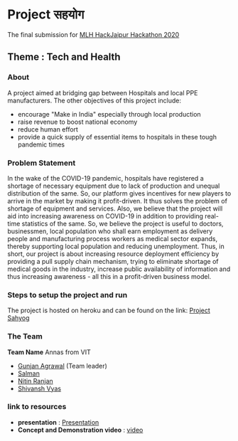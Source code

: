 # Project सहयोग
The final submission for [MLH HackJaipur Hackathon 2020](https://www.hackjaipur.com/)

**Theme** : Tech and Health
---
### About
A project aimed at bridging gap between Hospitals and local PPE manufacturers.
The other objectives of this project include:
- encourage "Make in India" especially through local production
- raise revenue to boost national economy
- reduce human effort
- provide a quick supply of essential items to hospitals in these tough pandemic times
### Problem Statement
In the wake of the COVID-19 pandemic, hospitals have registered a shortage of necessary equipment due to lack of production and unequal distribution of the same. So, our platform gives incentives for new players to arrive in the market by making it profit-driven. It thus solves the problem of shortage of equipment and services. Also, we believe that the project will aid into increasing awareness on COVID-19 in addition to providing real-time statistics of the same. So, we believe the project is useful to doctors, businessmen, local population who shall earn employment as delivery people and manufacturing process workers as medical sector expands, thereby supporting local population and reducing unemployment. 
Thus, in short, our project is about increasing resource deployment efficiency by providing a pull supply chain mechanism, trying to eliminate shortage of medical goods in the industry, increase public availability of information and thus increasing awareness - all this in a profit-driven business model. 
### Steps to setup the project and run
The project is hosted on heroku and can be found on the link: [Project Sahyog](sahyog-the-covid-project.herokuapp.com)
### The Team
**Team Name** Annas from VIT
- [Gunjan Agrawal](https://www.linkedin.com/in/gunjanagrawalvit/) (Team leader)
- [Salman](https://github.com/jethrocoder)
- [Nitin Ranjan](https://www.linkedin.com/in/nitin-ranjan-50b165190/)
- [Shivansh Vyas]()

### link to resources
- **presentation** : [Presentation](https://docs.google.com/presentation/d/1hsqML2TiYTDoCVY7ineUyGwFzLxEVlXU6dGNmdIROcE/edit?usp=sharing)
- **Concept and Demonstration video** : [video](https://youtu.be/lKHA9G1oaz0)

